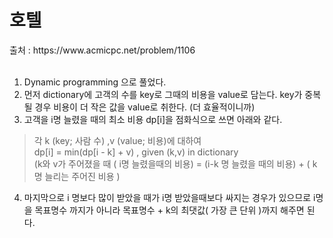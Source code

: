 <h1> 호텔 </h1>
출처 : https://www.acmicpc.net/problem/1106 <br><br>

1. Dynamic programming 으로 풀었다. <br>
2. 먼저 dictionary에 고객의 수를 key로 그때의 비용을 value로 담는다. key가 중복될 경우 비용이 더 작은 값을 value로 취한다. (더 효율적이니까)<br>
3. 고객을 i명 늘렸을 때의 최소 비용 dp[i]을 점화식으로 쓰면 아래와 같다.<br>
> 각 k (key; 사람 수) ,v (value; 비용)에 대하여 <br>
> dp[i] = min(dp[i - k] + v) , given (k,v) in dictionary <br>
> (k와 v가 주어졌을 때 ( i명 늘렸을때의 비용) = (i-k 명 늘렸을 때의 비용) + ( k 명 늘리는 주어진 비용 ) <br>
4. 마지막으로 i 명보다 많이 받았을 때가 i명 받았을때보다 싸지는 경우가 있으므로 i명을 목표명수 까지가 아니라 목표명수 + k의 최댓값( 가장 큰 단위 )까지 해주면 된다.
